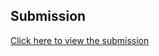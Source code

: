 ## Submission

[Click here to view the submission](https://leetcode.com/problems/missing-number/submissions/1615701070/?envType=problem-list-v2&envId=bit-manipulation)